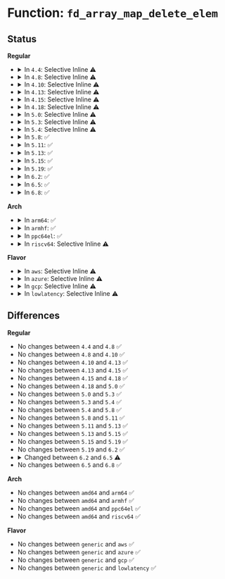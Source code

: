 # Function: <code>fd_array_map_delete_elem</code>

## Status
<b>Regular</b>
<ul>
<li>
<details>
<summary>In <code>4.4</code>: Selective Inline ⚠️</summary>

```c
int fd_array_map_delete_elem(struct bpf_map *map, void *key);
```

**Collision:** Unique Static

**Inline:** Selective

**Transformation:** False

**Instances:**

```
In kernel/bpf/arraymap.c (ffffffff81178050)
Location: kernel/bpf/arraymap.c:212
Inline: True
Inline callers:
  - kernel/bpf/arraymap.c:bpf_fd_array_map_clear
```
**Symbols:**

```
ffffffff81178050-ffffffff81178086: fd_array_map_delete_elem (STB_LOCAL)
```
</details>
</li>
<li>
<details>
<summary>In <code>4.8</code>: Selective Inline ⚠️</summary>

```c
int fd_array_map_delete_elem(struct bpf_map *map, void *key);
```

**Collision:** Unique Static

**Inline:** Selective

**Transformation:** False

**Instances:**

```
In kernel/bpf/arraymap.c (ffffffff81187a83)
Location: kernel/bpf/arraymap.c:356
Inline: True
Inline callers:
  - kernel/bpf/arraymap.c:cgroup_fd_array_free
  - kernel/bpf/arraymap.c:perf_event_fd_array_release
```
**Symbols:**

```
ffffffff811875b0-ffffffff811875e6: fd_array_map_delete_elem (STB_LOCAL)
```
</details>
</li>
<li>
<details>
<summary>In <code>4.10</code>: Selective Inline ⚠️</summary>

```c
int fd_array_map_delete_elem(struct bpf_map *map, void *key);
```

**Collision:** Unique Static

**Inline:** Selective

**Transformation:** False

**Instances:**

```
In kernel/bpf/arraymap.c (ffffffff81195883)
Location: kernel/bpf/arraymap.c:352
Inline: True
Inline callers:
  - kernel/bpf/arraymap.c:cgroup_fd_array_free
  - kernel/bpf/arraymap.c:perf_event_fd_array_release
```
**Symbols:**

```
ffffffff81195570-ffffffff811955a6: fd_array_map_delete_elem (STB_LOCAL)
```
</details>
</li>
<li>
<details>
<summary>In <code>4.13</code>: Selective Inline ⚠️</summary>

```c
int fd_array_map_delete_elem(struct bpf_map *map, void *key);
```

**Collision:** Unique Static

**Inline:** Selective

**Transformation:** False

**Instances:**

```
In kernel/bpf/arraymap.c (ffffffff8119cd5a)
Location: kernel/bpf/arraymap.c:383
Inline: True
Inline callers:
  - kernel/bpf/arraymap.c:array_of_map_free
  - kernel/bpf/arraymap.c:cgroup_fd_array_free
  - kernel/bpf/arraymap.c:perf_event_fd_array_release
```
**Symbols:**

```
ffffffff8119c900-ffffffff8119c936: fd_array_map_delete_elem (STB_LOCAL)
```
</details>
</li>
<li>
<details>
<summary>In <code>4.15</code>: Selective Inline ⚠️</summary>

```c
int fd_array_map_delete_elem(struct bpf_map *map, void *key);
```

**Collision:** Unique Static

**Inline:** Selective

**Transformation:** False

**Instances:**

```
In kernel/bpf/arraymap.c (ffffffff811ac7fd)
Location: kernel/bpf/arraymap.c:428
Inline: True
Inline callers:
  - kernel/bpf/arraymap.c:array_of_map_free
  - kernel/bpf/arraymap.c:cgroup_fd_array_free
  - kernel/bpf/arraymap.c:perf_event_fd_array_release
```
**Symbols:**

```
ffffffff811ac260-ffffffff811ac29f: fd_array_map_delete_elem (STB_LOCAL)
```
</details>
</li>
<li>
<details>
<summary>In <code>4.18</code>: Selective Inline ⚠️</summary>

```c
int fd_array_map_delete_elem(struct bpf_map *map, void *key);
```

**Collision:** Unique Static

**Inline:** Selective

**Transformation:** False

**Instances:**

```
In kernel/bpf/arraymap.c (ffffffff811c3de0)
Location: kernel/bpf/arraymap.c:483
Inline: True
Inline callers:
  - kernel/bpf/arraymap.c:array_of_map_free
  - kernel/bpf/arraymap.c:cgroup_fd_array_free
  - kernel/bpf/arraymap.c:perf_event_fd_array_release
```
**Symbols:**

```
ffffffff811c3770-ffffffff811c37af: fd_array_map_delete_elem (STB_LOCAL)
```
</details>
</li>
<li>
<details>
<summary>In <code>5.0</code>: Selective Inline ⚠️</summary>

```c
int fd_array_map_delete_elem(struct bpf_map *map, void *key);
```

**Collision:** Unique Static

**Inline:** Selective

**Transformation:** False

**Instances:**

```
In kernel/bpf/arraymap.c (ffffffff811d5aa0)
Location: kernel/bpf/arraymap.c:502
Inline: True
Inline callers:
  - kernel/bpf/arraymap.c:array_of_map_free
  - kernel/bpf/arraymap.c:cgroup_fd_array_free
  - kernel/bpf/arraymap.c:perf_event_fd_array_release
```
**Symbols:**

```
ffffffff811d5250-ffffffff811d528f: fd_array_map_delete_elem (STB_LOCAL)
```
</details>
</li>
<li>
<details>
<summary>In <code>5.3</code>: Selective Inline ⚠️</summary>

```c
int fd_array_map_delete_elem(struct bpf_map *map, void *key);
```

**Collision:** Unique Static

**Inline:** Selective

**Transformation:** False

**Instances:**

```
In kernel/bpf/arraymap.c (ffffffff811ea430)
Location: kernel/bpf/arraymap.c:550
Inline: True
Inline callers:
  - kernel/bpf/arraymap.c:array_of_map_free
  - kernel/bpf/arraymap.c:cgroup_fd_array_free
  - kernel/bpf/arraymap.c:perf_event_fd_array_release
```
**Symbols:**

```
ffffffff811e9a10-ffffffff811e9a4f: fd_array_map_delete_elem (STB_LOCAL)
```
</details>
</li>
<li>
<details>
<summary>In <code>5.4</code>: Selective Inline ⚠️</summary>

```c
int fd_array_map_delete_elem(struct bpf_map *map, void *key);
```

**Collision:** Unique Static

**Inline:** Selective

**Transformation:** False

**Instances:**

```
In kernel/bpf/arraymap.c (ffffffff811f6b90)
Location: kernel/bpf/arraymap.c:550
Inline: True
Inline callers:
  - kernel/bpf/arraymap.c:array_of_map_free
  - kernel/bpf/arraymap.c:cgroup_fd_array_free
  - kernel/bpf/arraymap.c:perf_event_fd_array_release
```
**Symbols:**

```
ffffffff811f6170-ffffffff811f61af: fd_array_map_delete_elem (STB_LOCAL)
```
</details>
</li>
<li>
<details>
<summary>In <code>5.8</code>: ✅</summary>

```c
int fd_array_map_delete_elem(struct bpf_map *map, void *key);
```

**Collision:** Unique Static

**Inline:** No

**Transformation:** False

**Instances:**

```
In kernel/bpf/arraymap.c (ffffffff81219e70)
Location: kernel/bpf/arraymap.c:610
Inline: False
Direct callers:
  - kernel/bpf/arraymap.c:array_of_map_free
  - kernel/bpf/arraymap.c:cgroup_fd_array_free
  - kernel/bpf/arraymap.c:perf_event_fd_array_release
  - kernel/bpf/arraymap.c:prog_array_map_clear_deferred
```
**Symbols:**

```
ffffffff81219e70-ffffffff81219f22: fd_array_map_delete_elem (STB_LOCAL)
```
</details>
</li>
<li>
<details>
<summary>In <code>5.11</code>: ✅</summary>

```c
int fd_array_map_delete_elem(struct bpf_map *map, void *key);
```

**Collision:** Unique Static

**Inline:** No

**Transformation:** False

**Instances:**

```
In kernel/bpf/arraymap.c (ffffffff8121cbd0)
Location: kernel/bpf/arraymap.c:749
Inline: False
Direct callers:
  - kernel/bpf/arraymap.c:array_of_map_free
  - kernel/bpf/arraymap.c:cgroup_fd_array_free
  - kernel/bpf/arraymap.c:perf_event_fd_array_map_free
  - kernel/bpf/arraymap.c:prog_array_map_clear_deferred
```
**Symbols:**

```
ffffffff8121cbd0-ffffffff8121cc82: fd_array_map_delete_elem (STB_LOCAL)
```
</details>
</li>
<li>
<details>
<summary>In <code>5.13</code>: ✅</summary>

```c
int fd_array_map_delete_elem(struct bpf_map *map, void *key);
```

**Collision:** Unique Static

**Inline:** No

**Transformation:** False

**Instances:**

```
In kernel/bpf/arraymap.c (ffffffff812206f0)
Location: kernel/bpf/arraymap.c:791
Inline: False
Direct callers:
  - kernel/bpf/arraymap.c:array_of_map_free
  - kernel/bpf/arraymap.c:cgroup_fd_array_free
  - kernel/bpf/arraymap.c:perf_event_fd_array_map_free
  - kernel/bpf/arraymap.c:prog_array_map_clear_deferred
```
**Symbols:**

```
ffffffff812206f0-ffffffff812207a2: fd_array_map_delete_elem (STB_LOCAL)
```
</details>
</li>
<li>
<details>
<summary>In <code>5.15</code>: ✅</summary>

```c
int fd_array_map_delete_elem(struct bpf_map *map, void *key);
```

**Collision:** Unique Static

**Inline:** No

**Transformation:** False

**Instances:**

```
In kernel/bpf/arraymap.c (ffffffff81257ef0)
Location: kernel/bpf/arraymap.c:812
Inline: False
Direct callers:
  - kernel/bpf/arraymap.c:array_of_map_free
  - kernel/bpf/arraymap.c:cgroup_fd_array_free
  - kernel/bpf/arraymap.c:perf_event_fd_array_map_free
  - kernel/bpf/arraymap.c:prog_array_map_clear_deferred
```
**Symbols:**

```
ffffffff81257ef0-ffffffff81257fa2: fd_array_map_delete_elem (STB_LOCAL)
```
</details>
</li>
<li>
<details>
<summary>In <code>5.19</code>: ✅</summary>

```c
int fd_array_map_delete_elem(struct bpf_map *map, void *key);
```

**Collision:** Unique Static

**Inline:** No

**Transformation:** False

**Instances:**

```
In kernel/bpf/arraymap.c (ffffffff812a0b20)
Location: kernel/bpf/arraymap.c:844
Inline: False
Direct callers:
  - kernel/bpf/arraymap.c:array_of_map_free
  - kernel/bpf/arraymap.c:cgroup_fd_array_free
  - kernel/bpf/arraymap.c:perf_event_fd_array_map_free
  - kernel/bpf/arraymap.c:prog_array_map_clear_deferred
```
**Symbols:**

```
ffffffff812a0b20-ffffffff812a0bde: fd_array_map_delete_elem (STB_LOCAL)
```
</details>
</li>
<li>
<details>
<summary>In <code>6.2</code>: ✅</summary>

```c
int fd_array_map_delete_elem(struct bpf_map *map, void *key);
```

**Collision:** Unique Static

**Inline:** No

**Transformation:** False

**Instances:**

```
In kernel/bpf/arraymap.c (ffffffff812fd630)
Location: kernel/bpf/arraymap.c:850
Inline: False
Direct callers:
  - kernel/bpf/arraymap.c:array_of_map_free
  - kernel/bpf/arraymap.c:cgroup_fd_array_free
  - kernel/bpf/arraymap.c:perf_event_fd_array_map_free
  - kernel/bpf/arraymap.c:prog_array_map_clear_deferred
```
**Symbols:**

```
ffffffff812fd630-ffffffff812fd6ee: fd_array_map_delete_elem (STB_LOCAL)
```
</details>
</li>
<li>
<details>
<summary>In <code>6.5</code>: ✅</summary>

```c
long int fd_array_map_delete_elem(struct bpf_map *map, void *key);
```

**Collision:** Unique Static

**Inline:** No

**Transformation:** False

**Instances:**

```
In kernel/bpf/arraymap.c (ffffffff8132c270)
Location: kernel/bpf/arraymap.c:874
Inline: False
Direct callers:
  - kernel/bpf/arraymap.c:array_of_map_free
  - kernel/bpf/arraymap.c:cgroup_fd_array_free
  - kernel/bpf/arraymap.c:perf_event_fd_array_map_free
  - kernel/bpf/arraymap.c:prog_array_map_clear_deferred
```
**Symbols:**

```
ffffffff8132c270-ffffffff8132c336: fd_array_map_delete_elem (STB_LOCAL)
```
</details>
</li>
<li>
<details>
<summary>In <code>6.8</code>: ✅</summary>

```c
long int fd_array_map_delete_elem(struct bpf_map *map, void *key);
```

**Collision:** Unique Static

**Inline:** No

**Transformation:** False

**Instances:**

```
In kernel/bpf/arraymap.c (ffffffff81350860)
Location: kernel/bpf/arraymap.c:900
Inline: False
```
**Symbols:**

```
ffffffff81350860-ffffffff8135087f: fd_array_map_delete_elem (STB_LOCAL)
```
</details>
</li>
</ul>
<b>Arch</b>
<ul>
<li>
<details>
<summary>In <code>arm64</code>: ✅</summary>

```c
int fd_array_map_delete_elem(struct bpf_map *map, void *key);
```

**Collision:** Unique Static

**Inline:** No

**Transformation:** False

**Instances:**

```
In kernel/bpf/arraymap.c (ffff80001027b600)
Location: kernel/bpf/arraymap.c:550
Inline: False
Direct callers:
  - kernel/bpf/arraymap.c:perf_event_fd_array_release
  - kernel/bpf/arraymap.c:bpf_fd_array_map_clear
```
**Symbols:**

```
ffff80001027b600-ffff80001027b67c: fd_array_map_delete_elem (STB_LOCAL)
```
</details>
</li>
<li>
<details>
<summary>In <code>armhf</code>: ✅</summary>

```c
int fd_array_map_delete_elem(struct bpf_map *map, void *key);
```

**Collision:** Unique Static

**Inline:** No

**Transformation:** False

**Instances:**

```
In kernel/bpf/arraymap.c (c04ad63c)
Location: kernel/bpf/arraymap.c:550
Inline: False
Direct callers:
  - kernel/bpf/arraymap.c:perf_event_fd_array_release
  - kernel/bpf/arraymap.c:bpf_fd_array_map_clear
```
**Symbols:**

```
c04ad63c-c04ad6b8: fd_array_map_delete_elem (STB_LOCAL)
```
</details>
</li>
<li>
<details>
<summary>In <code>ppc64el</code>: ✅</summary>

```c
int fd_array_map_delete_elem(struct bpf_map *map, void *key);
```

**Collision:** Unique Static

**Inline:** No

**Transformation:** False

**Instances:**

```
In kernel/bpf/arraymap.c (c0000000003239a0)
Location: kernel/bpf/arraymap.c:550
Inline: False
Direct callers:
  - kernel/bpf/arraymap.c:perf_event_fd_array_release
  - kernel/bpf/arraymap.c:bpf_fd_array_map_clear
```
**Symbols:**

```
c0000000003239a0-c000000000323a48: fd_array_map_delete_elem (STB_LOCAL)
```
</details>
</li>
<li>
<details>
<summary>In <code>riscv64</code>: Selective Inline ⚠️</summary>

```c
int fd_array_map_delete_elem(struct bpf_map *map, void *key);
```

**Collision:** Unique Static

**Inline:** Selective

**Transformation:** False

**Instances:**

```
In kernel/bpf/arraymap.c (ffffffe0001b3054)
Location: kernel/bpf/arraymap.c:550
Inline: True
Inline callers:
  - kernel/bpf/arraymap.c:array_of_map_free
  - kernel/bpf/arraymap.c:cgroup_fd_array_free
  - kernel/bpf/arraymap.c:perf_event_fd_array_release
```
**Symbols:**

```
ffffffe0001b2596-ffffffe0001b25ec: fd_array_map_delete_elem (STB_LOCAL)
```
</details>
</li>
</ul>
<b>Flavor</b>
<ul>
<li>
<details>
<summary>In <code>aws</code>: Selective Inline ⚠️</summary>

```c
int fd_array_map_delete_elem(struct bpf_map *map, void *key);
```

**Collision:** Unique Static

**Inline:** Selective

**Transformation:** False

**Instances:**

```
In kernel/bpf/arraymap.c (ffffffff811ef1b0)
Location: kernel/bpf/arraymap.c:550
Inline: True
Inline callers:
  - kernel/bpf/arraymap.c:array_of_map_free
  - kernel/bpf/arraymap.c:cgroup_fd_array_free
  - kernel/bpf/arraymap.c:perf_event_fd_array_release
```
**Symbols:**

```
ffffffff811ee790-ffffffff811ee7cf: fd_array_map_delete_elem (STB_LOCAL)
```
</details>
</li>
<li>
<details>
<summary>In <code>azure</code>: Selective Inline ⚠️</summary>

```c
int fd_array_map_delete_elem(struct bpf_map *map, void *key);
```

**Collision:** Unique Static

**Inline:** Selective

**Transformation:** False

**Instances:**

```
In kernel/bpf/arraymap.c (ffffffff811e1f40)
Location: kernel/bpf/arraymap.c:550
Inline: True
Inline callers:
  - kernel/bpf/arraymap.c:array_of_map_free
  - kernel/bpf/arraymap.c:cgroup_fd_array_free
  - kernel/bpf/arraymap.c:perf_event_fd_array_release
```
**Symbols:**

```
ffffffff811e1520-ffffffff811e155f: fd_array_map_delete_elem (STB_LOCAL)
```
</details>
</li>
<li>
<details>
<summary>In <code>gcp</code>: Selective Inline ⚠️</summary>

```c
int fd_array_map_delete_elem(struct bpf_map *map, void *key);
```

**Collision:** Unique Static

**Inline:** Selective

**Transformation:** False

**Instances:**

```
In kernel/bpf/arraymap.c (ffffffff811ecf80)
Location: kernel/bpf/arraymap.c:550
Inline: True
Inline callers:
  - kernel/bpf/arraymap.c:array_of_map_free
  - kernel/bpf/arraymap.c:cgroup_fd_array_free
  - kernel/bpf/arraymap.c:perf_event_fd_array_release
```
**Symbols:**

```
ffffffff811ec560-ffffffff811ec59f: fd_array_map_delete_elem (STB_LOCAL)
```
</details>
</li>
<li>
<details>
<summary>In <code>lowlatency</code>: Selective Inline ⚠️</summary>

```c
int fd_array_map_delete_elem(struct bpf_map *map, void *key);
```

**Collision:** Unique Static

**Inline:** Selective

**Transformation:** False

**Instances:**

```
In kernel/bpf/arraymap.c (ffffffff811fb420)
Location: kernel/bpf/arraymap.c:550
Inline: True
Inline callers:
  - kernel/bpf/arraymap.c:array_of_map_free
  - kernel/bpf/arraymap.c:cgroup_fd_array_free
  - kernel/bpf/arraymap.c:perf_event_fd_array_release
```
**Symbols:**

```
ffffffff811fa9d0-ffffffff811faa0f: fd_array_map_delete_elem (STB_LOCAL)
```
</details>
</li>
</ul>

## Differences
<b>Regular</b>
<ul>
<li>
No changes between <code>4.4</code> and <code>4.8</code> ✅
</li>
<li>
No changes between <code>4.8</code> and <code>4.10</code> ✅
</li>
<li>
No changes between <code>4.10</code> and <code>4.13</code> ✅
</li>
<li>
No changes between <code>4.13</code> and <code>4.15</code> ✅
</li>
<li>
No changes between <code>4.15</code> and <code>4.18</code> ✅
</li>
<li>
No changes between <code>4.18</code> and <code>5.0</code> ✅
</li>
<li>
No changes between <code>5.0</code> and <code>5.3</code> ✅
</li>
<li>
No changes between <code>5.3</code> and <code>5.4</code> ✅
</li>
<li>
No changes between <code>5.4</code> and <code>5.8</code> ✅
</li>
<li>
No changes between <code>5.8</code> and <code>5.11</code> ✅
</li>
<li>
No changes between <code>5.11</code> and <code>5.13</code> ✅
</li>
<li>
No changes between <code>5.13</code> and <code>5.15</code> ✅
</li>
<li>
No changes between <code>5.15</code> and <code>5.19</code> ✅
</li>
<li>
No changes between <code>5.19</code> and <code>6.2</code> ✅
</li>
<li>
<details>
<summary>Changed between <code>6.2</code> and <code>6.5</code> ⚠️</summary>
<ul>
<li>
<b>Return type changed. </b>
<code>int</code> ➡️ <code>long int</code>
</li>
</ul>
</details>
</li>
<li>
No changes between <code>6.5</code> and <code>6.8</code> ✅
</li>
</ul>
<b>Arch</b>
<ul>
<li>
No changes between <code>amd64</code> and <code>arm64</code> ✅
</li>
<li>
No changes between <code>amd64</code> and <code>armhf</code> ✅
</li>
<li>
No changes between <code>amd64</code> and <code>ppc64el</code> ✅
</li>
<li>
No changes between <code>amd64</code> and <code>riscv64</code> ✅
</li>
</ul>
<b>Flavor</b>
<ul>
<li>
No changes between <code>generic</code> and <code>aws</code> ✅
</li>
<li>
No changes between <code>generic</code> and <code>azure</code> ✅
</li>
<li>
No changes between <code>generic</code> and <code>gcp</code> ✅
</li>
<li>
No changes between <code>generic</code> and <code>lowlatency</code> ✅
</li>
</ul>
